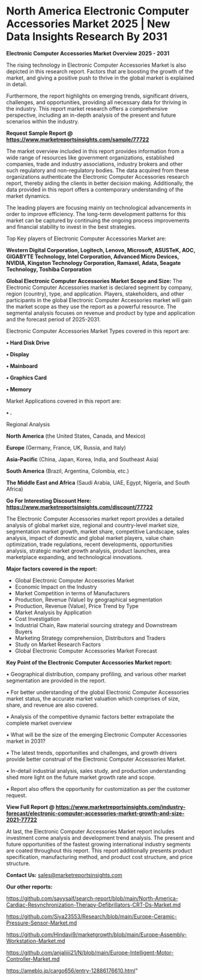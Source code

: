 # North America Electronic Computer Accessories Market 2025 | New Data Insights Research By 2031

<Strong> Electronic Computer Accessories Market Overview 2025 - 2031</strong>

The rising technology in Electronic Computer Accessories Market is also depicted in this research report. Factors that are boosting the growth of the market, and giving a positive push to thrive in the global market is explained in detail.

Furthermore, the report highlights on emerging trends, significant drivers, challenges, and opportunities, providing all necessary data for thriving in the industry. This report market research offers a comprehensive perspective, including an in-depth analysis of the present and future scenarios within the industry.

<strong>Request Sample Report @ <a href=https://www.marketreportsinsights.com/sample/77722>https://www.marketreportsinsights.com/sample/77722</a></strong>

The market overview included in this report provides information from a wide range of resources like government organizations, established companies, trade and industry associations, industry brokers and other such regulatory and non-regulatory bodies. The data acquired from these organizations authenticate the Electronic Computer Accessories research report, thereby aiding the clients in better decision making. Additionally, the data provided in this report offers a contemporary understanding of the market dynamics.

The leading players are focusing mainly on technological advancements in order to improve efficiency. The long-term development patterns for this market can be captured by continuing the ongoing process improvements and financial stability to invest in the best strategies.

Top Key players of Electronic Computer Accessories Market are:

<strong>Western Digital Corporation, Logitech, Lenovo, Microsoft, ASUSTeK, AOC, GIGABYTE Technology, Intel Corporation, Advanced Micro Devices, NVIDIA, Kingston Technology Corporation, Ramaxel, Adata, Seagate Technology, Toshiba Corporation</strong>

<strong><b>Global Electronic Computer Accessories Market Scope and Size:</b></strong>
The Electronic Computer Accessories market is declared segment by company, region (country), type, and application. Players, stakeholders, and other participants in the global Electronic Computer Accessories market will gain the market scope as they use the report as a powerful resource. The segmental analysis focuses on revenue and product by type and application and the forecast period of 2025-2031.

Electronic Computer Accessories Market Types covered in this report are:

<strong>• Hard Disk Drive

• Display

• Mainboard

• Graphics Card

• Memory</strong>

Market Applications covered in this report are:

<strong>• .</strong> 

Regional Analysis

<strong>North America</strong> (the United States, Canada, and Mexico)

<strong>Europe</strong> (Germany, France, UK, Russia, and Italy)

<strong>Asia-Pacific</strong> (China, Japan, Korea, India, and Southeast Asia)

<strong>South America</strong> (Brazil, Argentina, Colombia, etc.)

<strong>The Middle East and Africa</strong> (Saudi Arabia, UAE, Egypt, Nigeria, and South Africa)

<strong>Go For Interesting Discount Here: <a href=https://www.marketreportsinsights.com/discount/77722>https://www.marketreportsinsights.com/discount/77722</a></strong>

The Electronic Computer Accessories market report provides a detailed analysis of global market size, regional and country-level market size, segmentation market growth, market share, competitive Landscape, sales analysis, impact of domestic and global market players, value chain optimization, trade regulations, recent developments, opportunities analysis, strategic market growth analysis, product launches, area marketplace expanding, and technological innovations.

<strong><b>Major factors covered in the report:</b></strong>
<ul>
  <li>Global Electronic Computer Accessories Market </li>
  <li>Economic Impact on the Industry</li>
  <li>Market Competition in terms of Manufacturers</li>
  <li>Production, Revenue (Value) by geographical segmentation</li>
  <li>Production, Revenue (Value), Price Trend by Type</li>
  <li>Market Analysis by Application</li>
  <li>Cost Investigation</li>
  <li>Industrial Chain, Raw material sourcing strategy and Downstream Buyers</li>
  <li>Marketing Strategy comprehension, Distributors and Traders</li>
  <li>Study on Market Research Factors</li>
  <li>Global Electronic Computer Accessories Market Forecast</li>
</ul>

<strong><b>Key Point of the Electronic Computer Accessories Market report:</b></strong>

• Geographical distribution, company profiling, and various other market segmentation are provided in the report.

• For better understanding of the global Electronic Computer Accessories market status, the accurate market valuation which comprises of size, share, and revenue are also covered.

• Analysis of the competitive dynamic factors better extrapolate the complete market overview

• What will be the size of the emerging Electronic Computer Accessories market in 2031?

• The latest trends, opportunities and challenges, and growth drivers provide better construal of the Electronic Computer Accessories Market.

• In-detail industrial analysis, sales study, and production understanding shed more light on the future market growth rate and scope.

• Report also offers the opportunity for customization as per the customer request.

<strong><b>View Full Report @ <a href=https://www.marketreportsinsights.com/industry-forecast/electronic-computer-accessories-market-growth-and-size-2021-77722>https://www.marketreportsinsights.com/industry-forecast/electronic-computer-accessories-market-growth-and-size-2021-77722</a></b></strong>


At last, the Electronic Computer Accessories Market report includes investment come analysis and development trend analysis. The present and future opportunities of the fastest growing international industry segments are coated throughout this report. This report additionally presents product specification, manufacturing method, and product cost structure, and price structure.

<strong>Contact Us:</strong>
sales@marketreportsinsights.com

<strong>Our other reports:</strong>

<a href=https://github.com/sayysaif/search-report/blob/main/North-America-Cardiac-Resynchronization-Therapy-Defibrillators-CRT-Ds-Market.md>https://github.com/sayysaif/search-report/blob/main/North-America-Cardiac-Resynchronization-Therapy-Defibrillators-CRT-Ds-Market.md</a>

<a href=https://github.com/Siya23553/Research/blob/main/Europe-Ceramic-Pressure-Sensor-Market.md>https://github.com/Siya23553/Research/blob/main/Europe-Ceramic-Pressure-Sensor-Market.md</a>

<a href=https://github.com/Hindavi9/marketgrowth/blob/main/Europe-Assembly-Workstation-Market.md>https://github.com/Hindavi9/marketgrowth/blob/main/Europe-Assembly-Workstation-Market.md</a>

<a href=https://github.com/anjaliiii21/N/blob/main/Europe-Intelligent-Motor-Controller-Market.md>https://github.com/anjaliiii21/N/blob/main/Europe-Intelligent-Motor-Controller-Market.md</a>

<a href=https://ameblo.jp/cargo656/entry-12886176610.html>https://ameblo.jp/cargo656/entry-12886176610.html</a>"
